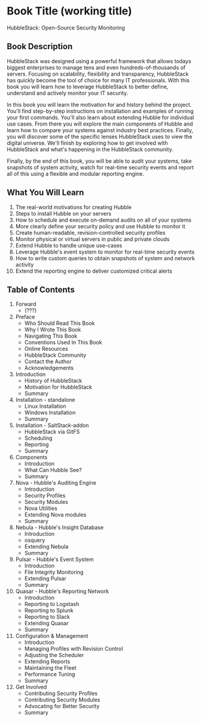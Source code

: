 # Book Title (working title)
HubbleStack: Open-Source Security Monitoring

## Book Description
HubbleStack was designed using a powerful framework that allows todays biggest
enterprises to manage tens and even hundreds-of-thousands of servers. Focusing
on scalability, flexibility and transparency, HubbleStack has quickly become
the tool of choice for many IT professionals. With this book you will learn how
to leverage HubbleStack to better define, understand and actively monitor your
IT security.

In this book you will learn the motivation for and history behind the project.
You'll find step-by-step instructions on installation and examples of running
your first commands. You'll also learn about extending Hubble for individual
use cases. From there you will explore the main components of Hubble and learn
how to compare your systems against industry best practices. Finally, you will
discover some of the specific lenses HubbleStack uses to view the digital
universe. We'll finish by exploring how to get involved with HubbleStack and
what's happening in the HubbleStack community.

Finally, by the end of this book, you will be able to audit your systems, take
snapshots of system activity, watch for real-time security events and
report all of this using a flexible and modular reporting engine.

## What You Will Learn
1. The real-world motivations for creating Hubble
1. Steps to install Hubble on your servers 
1. How to schedule and execute on-demand audits on all of your systems
1. More clearly define your security policy and use Hubble to monitor it
1. Create human-readable, revision-controlled security profiles
1. Monitor physical or virtual servers in public and private clouds
1. Extend Hubble to handle unique use-cases
1. Leverage Hubble's event system to monitor for real-time security events
1. How to write custom queries to obtain snapshots of system and network activity
1. Extend the reporting engine to deliver customized critical alerts

## Table of Contents
1. Forward
   - (???)
1. Preface
   - Who Should Read This Book
   - Why I Wrote This Book
   - Navigating This Book
   - Conventions Used In This Book
   - Online Resources
   - HubbleStack Community
   - Contact the Author
   - Acknowledgements
1. Introduction
   - History of HubbleStack
   - Motivation for HubbleStack
   - Summary
1. Installation - standalone
   - Linux Installation
   - Windows Installation
   - Summary
1. Installation - SaltStack-addon
   - HubbleStack via GitFS
   - Scheduling
   - Reporting
   - Summary
1. Components
   - Introduction
   - What Can Hubble See?
   - Summary
1. Nova - Hubble's Auditing Engine
   - Introduction
   - Security Profiles
   - Security Modules
   - Nova Utilities
   - Extending Nova modules
   - Summary
1. Nebula - Hubble's Insight Database
   - Introduction
   - osquery
   - Extending Nebula
   - Summary
1. Pulsar - Hubble's Event System
   - Introduction
   - File Integrity Monitoring
   - Extending Pulsar
   - Summary
1. Quasar - Hubble's Reporting Network
   - Introduction
   - Reporting to Logstash
   - Reporting to Splunk
   - Reporting to Slack
   - Extending Quasar
   - Summary
1. Configuration & Management
   - Introduction
   - Managing Profiles with Revision Control
   - Adjusting the Scheduler
   - Extending Reports
   - Maintaining the Fleet
   - Performance Tuning
   - Summary
1. Get Involved
   - Contributing Security Profiles
   - Contributing Security Modules
   - Advocating for Better Security
   - Summary
